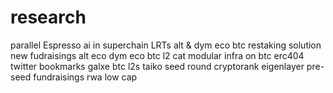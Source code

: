 # research
parallel
Espresso
ai in superchain 
LRTs
alt & dym eco
btc restaking solution
new fudraisings
alt eco
dym eco
btc l2 cat
modular infra on btc
erc404
twitter bookmarks
galxe
btc l2s
taiko
seed round cryptorank
eigenlayer
pre-seed fundraisings
rwa low cap
